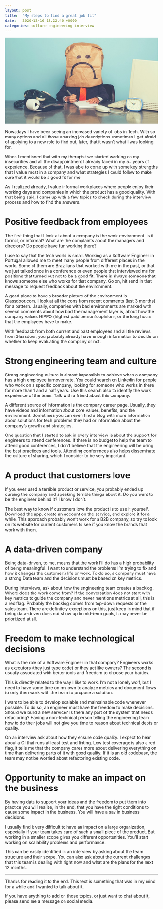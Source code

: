 ```yaml
---
layout: post
title:  "My steps to find a great job fit"
date:   2020-12-16 12:22:40 +0000
categories: culture engineering interview
---
```


![An employee wearing a paper bag with a sad face on it](/assets/images/posts/2020-12-16-my-steps-to-find-a-great-job-fit/header.jpg)

Nowadays I have been seeing an increased variety of jobs in Tech. With so many options and all those amazing job descriptions sometimes I get afraid of applying to a new role to find out, later, that it wasn’t what I was looking for.

When I mentioned that with my therapist we started working on my insecurities and all the disappointment I already faced in my 5+ years of experience. Because of that, I was able to come up with some key strengths that I value most in a company and what strategies I could follow to make sure that it would be a good fit for me.

As I realized already, I value informal workplaces where people enjoy their working days and companies in which the product has a good quality. With that being said, I came up with a few topics to check during the interview process and how to find the answers.

# Positive feedback from employees

The first thing that I look at about a company is the work environment. Is it formal, or informal? What are the complaints about the managers and directors? Do people have fun working there?

I use to say that the tech world is small. Working as a Software Engineer in Portugal allowed me to meet many people from different places in the world. Some of them are Brazilians that worked with me in the past, or that we just talked once in a conference or even people that interviewed me for positions that turned out not to be a good fit. There is always someone that knows someone else who works for that company. Go on, hit send in that message to request feedback about the environment.

A good place to have a broader picture of the environment is Glassdoor.com. I look at all the cons from recent comments (last 3 months) for a pattern. Usually, companies with bad environments are marked with several comments about how bad the management layer is, about how the company values HIPPO (highest paid person’s opinion), or the long hours that the employees have to make.

With feedback from both current and past employees and all the reviews from Glassdoor, you probably already have enough information to decide on whether to keep evaluating the company or not.

# Strong engineering team and culture

Strong engineering culture is almost impossible to achieve when a company has a high employee turnover rate. You could search on Linkedin for people who work on a specific company, looking for someone who works in there for more than 1 and a half years. Use this search also to identify the work experience of the team. Talk with a friend about this company.

A different source of information is the company career page. Usually, they have videos and information about core values, benefits, and the environment. Sometimes you can even find a blog with more information about solutions for tech problems they had or information about the company’s growth and strategies.

One question that I started to ask in every interview is about the support for engineers to attend conferences. If there is no budget to help the team to attend good conferences, I don’t believe that the engineering will be using the best practices and tools. Attending conferences also helps disseminate the culture of sharing, which I consider to be very important.

# A product that customers love

If you ever used a terrible product or service, you probably ended up cursing the company and speaking terrible things about it. Do you want to be the engineer behind it? I know I don’t.

The best way to know if customers love the product is to use it yourself. Download the app, create an account on the service, and explore it for a while. This approach probably won’t work for a B2B company, so try to look on its website for current customers to see if you know the brands that work with them.

# A data-driven company

Being data-driven, to me, means that the work I’ll do has a high probability of being meaningful. I want to understand the problems I’m trying to fix and how it changes the customer’s life or work. To do so, a company must have a strong Data team and the decisions must be based on key metrics.

During interviews, ask about how the engineering team creates a backlog. Where does the work come from? If the conversation does not start with key metrics to guide the company and never mentions metrics at all, this is a red flag. Probably the backlog comes from top-down requests or the sales team. There are definitely exceptions on this, just keep in mind that if being data-driven does not show up in mid-term goals, it may never be prioritized at all.

# Freedom to make technological decisions

What is the role of a Software Engineer in that company? Engineers works as executors (they just type code) or they act like owners? The second is usually associated with better tools and freedom to choose your battles.

This is directly related to the way I like to work. I’m not a lonely wolf, but I need to have some time on my own to analyze metrics and document flows to only then work with the team to propose a solution.

I want to be able to develop scalable and maintainable code whenever possible. To do so, an engineer must have the freedom to make decisions. Should we build a new service? Is there any part of the system that needs refactoring? Having a non-technical person telling the engineering team how to do their jobs will not give you time to reason about technical debts or quality.

On an interview ask about how they ensure code quality. I expect to hear about a CI that runs at least test and linting. Low test coverage is also a red flag, it tells me that the company cares more about delivering everything on time than delivering parts of it with good quality. If it is an old codebase, the team may not be worried about refactoring existing code.

# Opportunity to make an impact on the business

By having data to support your ideas and the freedom to put them into practice you will realize, in the end, that you have the right conditions to cause some impact in the business. You will have a say in business decisions.

I usually find it very difficult to have an impact on a large organization, especially if your team takes care of such a small piece of the product. But working in a smaller scope gives you different opportunities. You’ll start working on scalability problems and performance.

This can be easily identified in an interview by asking about the team structure and their scope. You can also ask about the current challenges that this team is dealing with right now and what are the plans for the next 12 months.

---

Thanks for reading it to the end. This text is something that was in my mind for a while and I wanted to talk about it.

If you have anything to add on those topics, or just want to chat about it, please send me a message on social media.